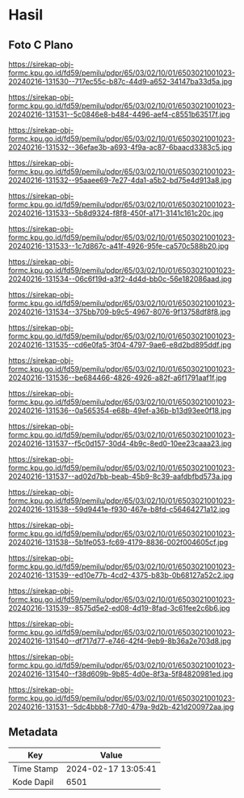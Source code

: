 # Hasil

## Foto C Plano

https://sirekap-obj-formc.kpu.go.id/fd59/pemilu/pdpr/65/03/02/10/01/6503021001023-20240216-131530--717ec55c-b87c-44d9-a652-34147ba33d5a.jpg

https://sirekap-obj-formc.kpu.go.id/fd59/pemilu/pdpr/65/03/02/10/01/6503021001023-20240216-131531--5c0846e8-b484-4496-aef4-c8551b63517f.jpg

https://sirekap-obj-formc.kpu.go.id/fd59/pemilu/pdpr/65/03/02/10/01/6503021001023-20240216-131532--36efae3b-a693-4f9a-ac87-6baacd3383c5.jpg

https://sirekap-obj-formc.kpu.go.id/fd59/pemilu/pdpr/65/03/02/10/01/6503021001023-20240216-131532--95aaee69-7e27-4da1-a5b2-bd75e4d913a8.jpg

https://sirekap-obj-formc.kpu.go.id/fd59/pemilu/pdpr/65/03/02/10/01/6503021001023-20240216-131533--5b8d9324-f8f8-450f-a171-3141c161c20c.jpg

https://sirekap-obj-formc.kpu.go.id/fd59/pemilu/pdpr/65/03/02/10/01/6503021001023-20240216-131533--1c7d867c-a41f-4926-95fe-ca570c588b20.jpg

https://sirekap-obj-formc.kpu.go.id/fd59/pemilu/pdpr/65/03/02/10/01/6503021001023-20240216-131534--06c6f19d-a3f2-4d4d-bb0c-56e182086aad.jpg

https://sirekap-obj-formc.kpu.go.id/fd59/pemilu/pdpr/65/03/02/10/01/6503021001023-20240216-131534--375bb709-b9c5-4967-8076-9f13758df8f8.jpg

https://sirekap-obj-formc.kpu.go.id/fd59/pemilu/pdpr/65/03/02/10/01/6503021001023-20240216-131535--cd6e0fa5-3f04-4797-9ae6-e8d2bd895ddf.jpg

https://sirekap-obj-formc.kpu.go.id/fd59/pemilu/pdpr/65/03/02/10/01/6503021001023-20240216-131536--be684466-4826-4926-a82f-a6f1791aaf1f.jpg

https://sirekap-obj-formc.kpu.go.id/fd59/pemilu/pdpr/65/03/02/10/01/6503021001023-20240216-131536--0a565354-e68b-49ef-a36b-b13d93ee0f18.jpg

https://sirekap-obj-formc.kpu.go.id/fd59/pemilu/pdpr/65/03/02/10/01/6503021001023-20240216-131537--f5c0d157-30d4-4b9c-8ed0-10ee23caaa23.jpg

https://sirekap-obj-formc.kpu.go.id/fd59/pemilu/pdpr/65/03/02/10/01/6503021001023-20240216-131537--ad02d7bb-beab-45b9-8c39-aafdbfbd573a.jpg

https://sirekap-obj-formc.kpu.go.id/fd59/pemilu/pdpr/65/03/02/10/01/6503021001023-20240216-131538--59d9441e-f930-467e-b8fd-c56464271a12.jpg

https://sirekap-obj-formc.kpu.go.id/fd59/pemilu/pdpr/65/03/02/10/01/6503021001023-20240216-131538--5b1fe053-fc69-4179-8836-002f004605cf.jpg

https://sirekap-obj-formc.kpu.go.id/fd59/pemilu/pdpr/65/03/02/10/01/6503021001023-20240216-131539--ed10e77b-4cd2-4375-b83b-0b68127a52c2.jpg

https://sirekap-obj-formc.kpu.go.id/fd59/pemilu/pdpr/65/03/02/10/01/6503021001023-20240216-131539--8575d5e2-ed08-4d19-8fad-3c61fee2c6b6.jpg

https://sirekap-obj-formc.kpu.go.id/fd59/pemilu/pdpr/65/03/02/10/01/6503021001023-20240216-131540--df717d77-e746-42f4-9eb9-8b36a2e703d8.jpg

https://sirekap-obj-formc.kpu.go.id/fd59/pemilu/pdpr/65/03/02/10/01/6503021001023-20240216-131540--f38d609b-9b85-4d0e-8f3a-5f84820981ed.jpg

https://sirekap-obj-formc.kpu.go.id/fd59/pemilu/pdpr/65/03/02/10/01/6503021001023-20240216-131531--5dc4bbb8-77d0-479a-9d2b-421d200972aa.jpg


## Metadata

| Key        | Value               |
| ---------- | ------------------- |
| Time Stamp | 2024-02-17 13:05:41 |
| Kode Dapil | 6501                |



